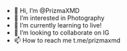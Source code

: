 - 👋 Hi, I’m @PrizmaXMD
- 👀 I’m interested in Photography 
- 🌱 I’m currently learning to live!
- 💞️ I’m looking to collaborate on IG
- 📫 How to reach me t.me/prizmaxmd

<!---
PrizmaXMD/PrizmaXMD is a ✨ special ✨ repository because its `README.md` (this file) appears on your GitHub profile.
You can click the Preview link to take a look at your changes.
--->
